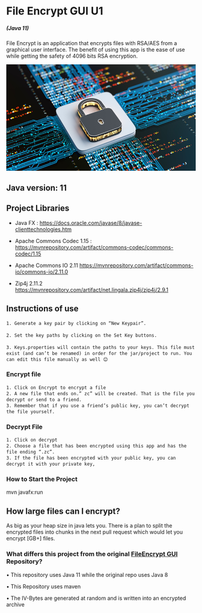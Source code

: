 # File Encrypt GUI U1 
##### (Java 11)
File Encrypt is an application that encrypts files with RSA/AES from a graphical user interface. 
The benefit of using this app is the ease of use while getting the safety of 4096 bits RSA encryption. 


![Logo](https://github.com/pwgit-create/FileEncryptGui/blob/main/img/fileEncrypt_small.jpg?raw=true)

## Java version: 11

## Project Libraries

* Java FX : https://docs.oracle.com/javase/8/javase-clienttechnologies.htm

* Apache Commons Codec 1.15 : https://mvnrepository.com/artifact/commons-codec/commons-codec/1.15

* Apache Commons IO 2.11 https://mvnrepository.com/artifact/commons-io/commons-io/2.11.0

* Zip4j 2.11.2 https://mvnrepository.com/artifact/net.lingala.zip4j/zip4j/2.9.1




## Instructions of use
    1. Generate a key pair by clicking on “New Keypair”.

    2. Set the key paths by clicking on the Set Key buttons.

    3. Keys.properties will contain the paths to your keys. This file must exist (and can’t be renamed) in order for the jar/project to run. You can edit this file manually as well 😊 



### Encrypt file

    1. Click on Encrypt to encrypt a file
    2. A new file that ends on.” zc” will be created. That is the file you decrypt or send to a friend.
    3. Remember that if you use a friend’s public key, you can’t decrypt the file yourself.


### Decrypt File
    1. Click on decrypt 
    2. Choose a file that has been encrypted using this app and has the file ending “.zc”. 
    3. If the file has been encrypted with your public key, you can decrypt it with your private key,

### How to Start the Project 

mvn javafx:run


##  How large files can I encrypt?
As big as your heap size in java lets you. 
There is a plan to split the encrypted files into chunks in the next pull request which would let you encrypt [GB+] files.

### What differs this project from the original [FileEncrypt GUI](https://github.com/pwgit-create/FileEncryptGui) Repository?
•	This repository uses Java 11 while the original repo uses Java 8

•	This Repository uses maven

•	The IV-Bytes are generated at random and is written into an encrypted archive 


